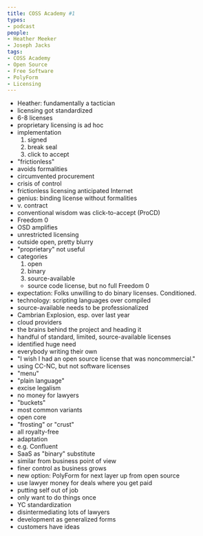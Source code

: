 ```yaml
---
title: COSS Academy #1
types:
- podcast
people:
- Heather Meeker
- Joseph Jacks
tags:
- COSS Academy
- Open Source
- Free Software
- PolyForm
- Licensing
---
```


- Heather: fundamentally a tactician
- licensing got standardized
- 6-8 licenses
- proprietary licensing is ad hoc
- implementation
  1.  signed
  2.  break seal
  3.  click to accept
- "frictionless"
- avoids formalities
- circumvented procurement
- crisis of control
- frictionless licensing anticipated Internet
- genius: binding license without formalities
- v. contract
- conventional wisdom was click-to-accept (ProCD)
- Freedom 0
- OSD amplifies
- unrestricted licensing
- outside open, pretty blurry
- "proprietary" not useful
- categories
  1.  open
  2.  binary
  3.  source-available
    - source code license, but no full Freedom 0
- expectation: Folks unwilling to do binary licenses. Conditioned.
- technology: scripting languages over compiled
- source-available needs to be professionalized
- Cambrian Explosion, esp. over last year
- cloud providers
- the brains behind the project and heading it
- handful of standard, limited, source-available licenses
- identified huge need
- everybody writing their own
- "I wish I had an open source license that was noncommercial."
- using CC-NC, but not software licenses
- "menu"
- "plain language"
- excise legalism
- no money for lawyers
- "buckets"
- most common variants
- open core
- "frosting" or "crust"
- all royalty-free
- adaptation
- e.g. Confluent
- SaaS as "binary" substitute
- similar from business point of view
- finer control as business grows
- new option: PolyForm for next layer up from open source
- use lawyer money for deals where you get paid
- putting self out of job
- only want to do things once
- YC standardization
- disintermediating lots of lawyers
- development as generalized forms
- customers have ideas

